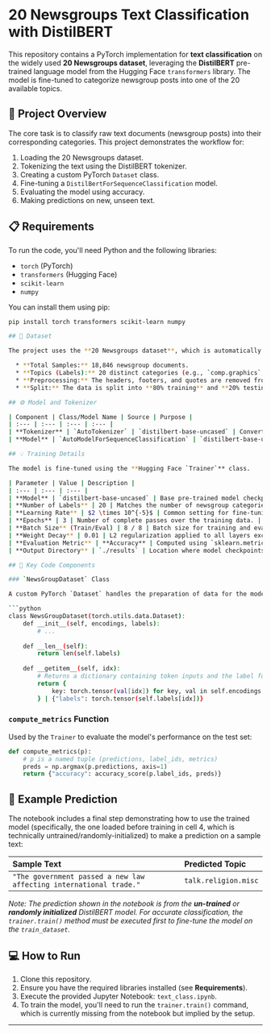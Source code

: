 # 20 Newsgroups Text Classification with DistilBERT

This repository contains a PyTorch implementation for **text classification** on the widely used **20 Newsgroups dataset**, leveraging the **DistilBERT** pre-trained language model from the Hugging Face `transformers` library. The model is fine-tuned to categorize newsgroup posts into one of the 20 available topics.

## 🚀 Project Overview

The core task is to classify raw text documents (newsgroup posts) into their corresponding categories. This project demonstrates the workflow for:
1.  Loading the 20 Newsgroups dataset.
2.  Tokenizing the text using the DistilBERT tokenizer.
3.  Creating a custom PyTorch `Dataset` class.
4.  Fine-tuning a `DistilBertForSequenceClassification` model.
5.  Evaluating the model using accuracy.
6.  Making predictions on new, unseen text.

## 📋 Requirements

To run the code, you'll need Python and the following libraries:

* `torch` (PyTorch)
* `transformers` (Hugging Face)
* `scikit-learn`
* `numpy`

You can install them using pip:

```bash
pip install torch transformers scikit-learn numpy

## 📂 Dataset

The project uses the **20 Newsgroups dataset**, which is automatically loaded using `sklearn.datasets.fetch_20newsgroups`.

  * **Total Samples:** 18,846 newsgroup documents.
  * **Topics (Labels):** 20 distinct categories (e.g., `comp.graphics`, `rec.sport.baseball`, `talk.politics.mideast`, etc.).
  * **Preprocessing:** The headers, footers, and quotes are removed from the posts to focus on the main content, as defined by the loading parameters: `remove=('headers', 'footers', 'quotes')`.
  * **Split:** The data is split into **80% training** and **20% testing** sets (`test_size=0.2`).

## ⚙️ Model and Tokenizer

| Component | Class/Model Name | Source | Purpose |
| :--- | :--- | :--- | :--- |
| **Tokenizer** | `AutoTokenizer` | `distilbert-base-uncased` | Converts text into token IDs, attention masks, and token type IDs. |
| **Model** | `AutoModelForSequenceClassification` | `distilbert-base-uncased` | DistilBERT fine-tuned for a 20-class sequence classification task. |

## 💡 Training Details

The model is fine-tuned using the **Hugging Face `Trainer`** class.

| Parameter | Value | Description |
| :--- | :--- | :--- |
| **Model** | `distilbert-base-uncased` | Base pre-trained model checkpoint. |
| **Number of Labels** | 20 | Matches the number of newsgroup categories. |
| **Learning Rate** | $2 \times 10^{-5}$ | Common setting for fine-tuning BERT-style models. |
| **Epochs** | 3 | Number of complete passes over the training data. |
| **Batch Size** (Train/Eval) | 8 / 8 | Batch size for training and evaluation. |
| **Weight Decay** | 0.01 | L2 regularization applied to all layers except bias and layer norm weights. |
| **Evaluation Metric** | **Accuracy** | Computed using `sklearn.metrics.accuracy_score`. |
| **Output Directory** | `./results` | Location where model checkpoints are saved (`save_strategy="epoch"`). |

## 🧩 Key Code Components

### `NewsGroupDataset` Class

A custom PyTorch `Dataset` handles the preparation of data for the model:

```python
class NewsGroupDataset(torch.utils.data.Dataset):
    def __init__(self, encodings, labels):
        # ...
        
    def __len__(self):
        return len(self.labels)
    
    def __getitem__(self, idx):
        # Returns a dictionary containing token inputs and the label for a given index
        return {
            key: torch.tensor(val[idx]) for key, val in self.encodings.items()
        } | {"labels": torch.tensor(self.labels[idx])}
```

### `compute_metrics` Function

Used by the `Trainer` to evaluate the model's performance on the test set:

```python
def compute_metrics(p):
    # p is a named tuple (predictions, label_ids, metrics)
    preds = np.argmax(p.predictions, axis=1)
    return {"accuracy": accuracy_score(p.label_ids, preds)}
```

## 🎯 Example Prediction

The notebook includes a final step demonstrating how to use the trained model (specifically, the one loaded before training in cell 4, which is technically untrained/randomly-initialized) to make a prediction on a sample text:

| Sample Text | Predicted Topic |
| :--- | :--- |
| `"The government passed a new law affecting international trade."` | `talk.religion.misc` |

*Note: The prediction shown in the notebook is from the **un-trained** or **randomly initialized** DistilBERT model. For accurate classification, the `trainer.train()` method must be executed first to fine-tune the model on the `train_dataset`.*

## 💻 How to Run

1.  Clone this repository.
2.  Ensure you have the required libraries installed (see **Requirements**).
3.  Execute the provided Jupyter Notebook: `text_class.ipynb`.
4.  To train the model, you'll need to run the `trainer.train()` command, which is currently missing from the notebook but implied by the setup.

-----
